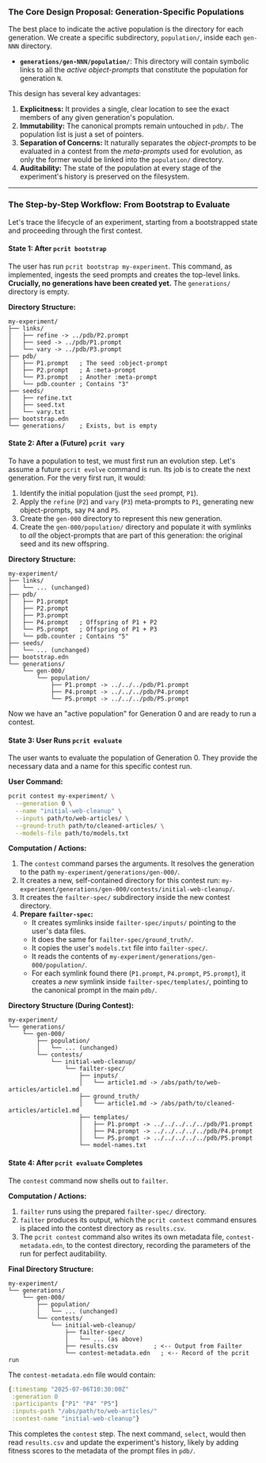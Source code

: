 ### The Core Design Proposal: Generation-Specific Populations

The best place to indicate the active population is the directory for each generation.
We create a specific subdirectory, `population/`, inside each `gen-NNN` directory.

*   **`generations/gen-NNN/population/`**: This directory will contain symbolic links to all the *active object-prompts* that constitute the population for generation `N`.

This design has several key advantages:
1.  **Explicitness:** It provides a single, clear location to see the exact members of any given generation's population.
2.  **Immutability:** The canonical prompts remain untouched in `pdb/`. The population list is just a set of pointers.
3.  **Separation of Concerns:** It naturally separates the *object-prompts* to be evaluated in a contest from the *meta-prompts* used for evolution, as only the former would be linked into the `population/` directory.
4.  **Auditability:** The state of the population at every stage of the experiment's history is preserved on the filesystem.

---

### The Step-by-Step Workflow: From Bootstrap to Evaluate

Let's trace the lifecycle of an experiment, starting from a bootstrapped state and proceeding through the first contest.

#### State 1: After `pcrit bootstrap`

The user has run `pcrit bootstrap my-experiment`. This command, as implemented, ingests the seed prompts and creates the top-level links. **Crucially, no generations have been created yet.** The `generations/` directory is empty.

**Directory Structure:**
```
my-experiment/
├── links/
│   ├── refine -> ../pdb/P2.prompt
│   ├── seed -> ../pdb/P1.prompt
│   └── vary -> ../pdb/P3.prompt
├── pdb/
│   ├── P1.prompt   ; The seed :object-prompt
│   ├── P2.prompt   ; A :meta-prompt
│   └── P3.prompt   ; Another :meta-prompt
│   └── pdb.counter ; Contains "3"
├── seeds/
│   ├── refine.txt
│   ├── seed.txt
│   └── vary.txt
├── bootstrap.edn
└── generations/    ; Exists, but is empty
```

#### State 2: After a (Future) `pcrit vary`

To have a population to test, we must first run an evolution step. Let's assume a future `pcrit evolve` command is run. Its job is to create the next generation. For the very first run, it would:

1.  Identify the initial population (just the `seed` prompt, `P1`).
2.  Apply the `refine` (`P2`) and `vary` (`P3`) meta-prompts to `P1`, generating new object-prompts, say `P4` and `P5`.
3.  Create the `gen-000` directory to represent this new generation.
4.  Create the `gen-000/population/` directory and populate it with symlinks to *all* the object-prompts that are part of this generation: the original seed and its new offspring.

**Directory Structure:**
```
my-experiment/
├── links/
│   └── ... (unchanged)
├── pdb/
│   ├── P1.prompt
│   ├── P2.prompt
│   ├── P3.prompt
│   ├── P4.prompt   ; Offspring of P1 + P2
│   └── P5.prompt   ; Offspring of P1 + P3
│   └── pdb.counter ; Contains "5"
├── seeds/
│   └── ... (unchanged)
├── bootstrap.edn
└── generations/
    └── gen-000/
        └── population/
            ├── P1.prompt -> ../../../pdb/P1.prompt
            ├── P4.prompt -> ../../../pdb/P4.prompt
            └── P5.prompt -> ../../../pdb/P5.prompt
```
Now we have an "active population" for Generation 0 and are ready to run a contest.

#### State 3: User Runs `pcrit evaluate`

The user wants to evaluate the population of Generation 0. They provide the necessary data and a name for this specific contest run.

**User Command:**
```bash
pcrit contest my-experiment/ \
  --generation 0 \
  --name "initial-web-cleanup" \
  --inputs path/to/web-articles/ \
  --ground-truth path/to/cleaned-articles/ \
  --models-file path/to/models.txt
```

**Computation / Actions:**
1.  The `contest` command parses the arguments. It resolves the generation to the path `my-experiment/generations/gen-000/`.
2.  It creates a new, self-contained directory for this contest run: `my-experiment/generations/gen-000/contests/initial-web-cleanup/`.
3.  It creates the `failter-spec/` subdirectory inside the new contest directory.
4.  **Prepare `failter-spec`:**
    *   It creates symlinks inside `failter-spec/inputs/` pointing to the user's data files.
    *   It does the same for `failter-spec/ground_truth/`.
    *   It copies the user's `models.txt` file into `failter-spec/`.
    *   It reads the contents of `my-experiment/generations/gen-000/population/`.
    *   For each symlink found there (`P1.prompt`, `P4.prompt`, `P5.prompt`), it creates a *new* symlink inside `failter-spec/templates/`, pointing to the canonical prompt in the main `pdb/`.

**Directory Structure (During Contest):**
```
my-experiment/
└── generations/
    └── gen-000/
        ├── population/
        │   └── ... (unchanged)
        └── contests/
            └── initial-web-cleanup/
                └── failter-spec/
                    ├── inputs/
                    │   └── article1.md -> /abs/path/to/web-articles/article1.md
                    ├── ground_truth/
                    │   └── article1.md -> /abs/path/to/cleaned-articles/article1.md
                    ├── templates/
                    │   ├── P1.prompt -> ../../../../../pdb/P1.prompt
                    │   ├── P4.prompt -> ../../../../../pdb/P4.prompt
                    │   └── P5.prompt -> ../../../../../pdb/P5.prompt
                    └── model-names.txt
```

#### State 4: After `pcrit evaluate` Completes

The `contest` command now shells out to `failter`.

**Computation / Actions:**
1.  `failter` runs using the prepared `failter-spec/` directory.
2.  `failter` produces its output, which the `pcrit contest` command ensures is placed into the contest directory as `results.csv`.
3.  The `pcrit contest` command also writes its own metadata file, `contest-metadata.edn`, to the contest directory, recording the parameters of the run for perfect auditability.

**Final Directory Structure:**
```
my-experiment/
└── generations/
    └── gen-000/
        ├── population/
        │   └── ... (unchanged)
        └── contests/
            └── initial-web-cleanup/
                ├── failter-spec/
                │   └── ... (as above)
                ├── results.csv          ; <-- Output from Failter
                └── contest-metadata.edn   ; <-- Record of the pcrit run
```
The `contest-metadata.edn` file would contain:
```clojure
{:timestamp "2025-07-06T10:30:00Z"
 :generation 0
 :participants ["P1" "P4" "P5"]
 :inputs-path "/abs/path/to/web-articles/"
 :contest-name "initial-web-cleanup"}
```

This completes the `contest` step. The next command, `select`, would then read `results.csv` and update the experiment's history, likely by adding fitness scores to the metadata of the prompt files in `pdb/`.
